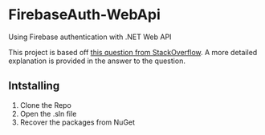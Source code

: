 FirebaseAuth-WebApi
===================

Using Firebase authentication with .NET Web API

This project is based off [this question from StackOverflow][1].  A more detailed explanation is provided in the answer to the question.

## Intstalling
1. Clone the Repo
2. Open the .sln file
3. Recover the packages from NuGet

[1]: http://stackoverflow.com/questions/24745355/spa-firebase-and-net-webapi-2-authentication/
